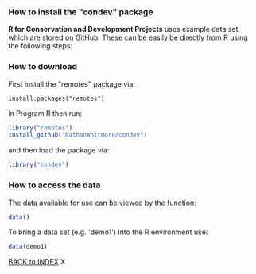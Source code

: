 ### How to install the "condev" package 

**R for Conservation and Development Projects** uses example data set which are stored on GitHub. These can be easily be directly from R using the following steps:

### How to download
First install the "remotes" package via:
```
install.packages("remotes")
```

in Program R then run:
```r
library("remotes") 
install_github("NathanWhitmore/condev")
```

and then load the package via:
```r
library("condev")
```

### How to access the data
The data available for use can be viewed by the function:
```r
data()
```
To bring a data set (e.g. 'demo1') into the R environment use:
```r
data(demo1)
```
[BACK to INDEX](index.md) X

